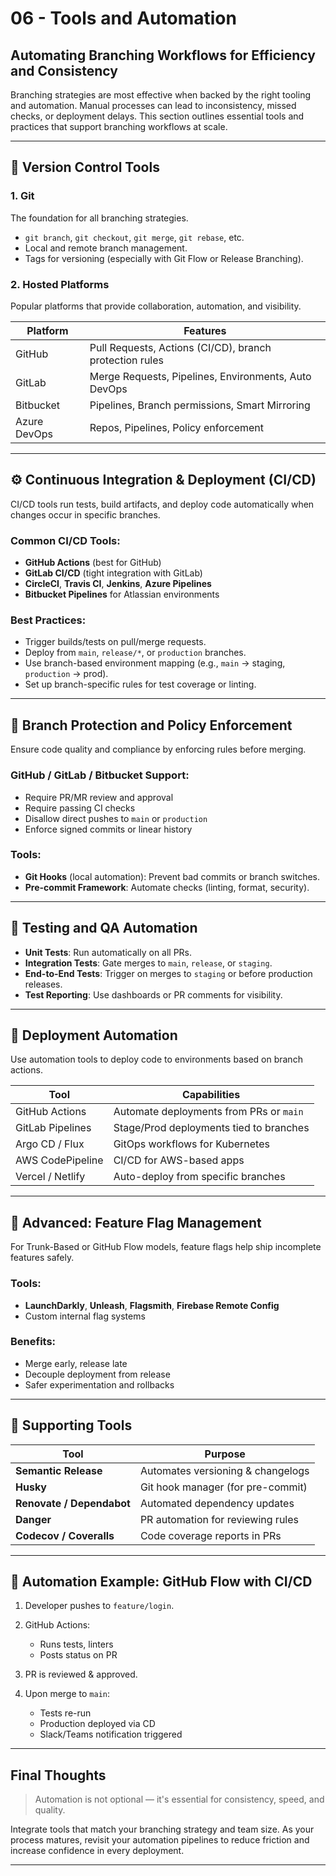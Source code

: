 ﻿# 06 - Tools and Automation

## Automating Branching Workflows for Efficiency and Consistency

Branching strategies are most effective when backed by the right tooling and automation. Manual processes can lead to inconsistency, missed checks, or deployment delays. This section outlines essential tools and practices that support branching workflows at scale.

---

## 🧰 Version Control Tools

### 1. **Git**

The foundation for all branching strategies.

* `git branch`, `git checkout`, `git merge`, `git rebase`, etc.
* Local and remote branch management.
* Tags for versioning (especially with Git Flow or Release Branching).

### 2. **Hosted Platforms**

Popular platforms that provide collaboration, automation, and visibility.

| Platform     | Features                                                |
| ------------ | ------------------------------------------------------- |
| GitHub       | Pull Requests, Actions (CI/CD), branch protection rules |
| GitLab       | Merge Requests, Pipelines, Environments, Auto DevOps    |
| Bitbucket    | Pipelines, Branch permissions, Smart Mirroring          |
| Azure DevOps | Repos, Pipelines, Policy enforcement                    |

---

## ⚙️ Continuous Integration & Deployment (CI/CD)

CI/CD tools run tests, build artifacts, and deploy code automatically when changes occur in specific branches.

### Common CI/CD Tools:

* **GitHub Actions** (best for GitHub)
* **GitLab CI/CD** (tight integration with GitLab)
* **CircleCI**, **Travis CI**, **Jenkins**, **Azure Pipelines**
* **Bitbucket Pipelines** for Atlassian environments

### Best Practices:

* Trigger builds/tests on pull/merge requests.
* Deploy from `main`, `release/*`, or `production` branches.
* Use branch-based environment mapping (e.g., `main` → staging, `production` → prod).
* Set up branch-specific rules for test coverage or linting.

---

## 🔐 Branch Protection and Policy Enforcement

Ensure code quality and compliance by enforcing rules before merging.

### GitHub / GitLab / Bitbucket Support:

* Require PR/MR review and approval
* Require passing CI checks
* Disallow direct pushes to `main` or `production`
* Enforce signed commits or linear history

### Tools:

* **Git Hooks** (local automation): Prevent bad commits or branch switches.
* **Pre-commit Framework**: Automate checks (linting, format, security).

---

## 🧪 Testing and QA Automation

* **Unit Tests**: Run automatically on all PRs.
* **Integration Tests**: Gate merges to `main`, `release`, or `staging`.
* **End-to-End Tests**: Trigger on merges to `staging` or before production releases.
* **Test Reporting**: Use dashboards or PR comments for visibility.

---

## 🚀 Deployment Automation

Use automation tools to deploy code to environments based on branch actions.

| Tool             | Capabilities                            |
| ---------------- | --------------------------------------- |
| GitHub Actions   | Automate deployments from PRs or `main` |
| GitLab Pipelines | Stage/Prod deployments tied to branches |
| Argo CD / Flux   | GitOps workflows for Kubernetes         |
| AWS CodePipeline | CI/CD for AWS-based apps                |
| Vercel / Netlify | Auto-deploy from specific branches      |

---

## 🧠 Advanced: Feature Flag Management

For Trunk-Based or GitHub Flow models, feature flags help ship incomplete features safely.

### Tools:

* **LaunchDarkly**, **Unleash**, **Flagsmith**, **Firebase Remote Config**
* Custom internal flag systems

### Benefits:

* Merge early, release late
* Decouple deployment from release
* Safer experimentation and rollbacks

---

## 🧩 Supporting Tools

| Tool                      | Purpose                           |
| ------------------------- | --------------------------------- |
| **Semantic Release**      | Automates versioning & changelogs |
| **Husky**                 | Git hook manager (for pre-commit) |
| **Renovate / Dependabot** | Automated dependency updates      |
| **Danger**                | PR automation for reviewing rules |
| **Codecov / Coveralls**   | Code coverage reports in PRs      |

---

## 🔁 Automation Example: GitHub Flow with CI/CD

1. Developer pushes to `feature/login`.
2. GitHub Actions:

   * Runs tests, linters
   * Posts status on PR
3. PR is reviewed & approved.
4. Upon merge to `main`:

   * Tests re-run
   * Production deployed via CD
   * Slack/Teams notification triggered

---

## Final Thoughts

> Automation is not optional — it's essential for consistency, speed, and quality.

Integrate tools that match your branching strategy and team size. As your process matures, revisit your automation pipelines to reduce friction and increase confidence in every deployment.

---
